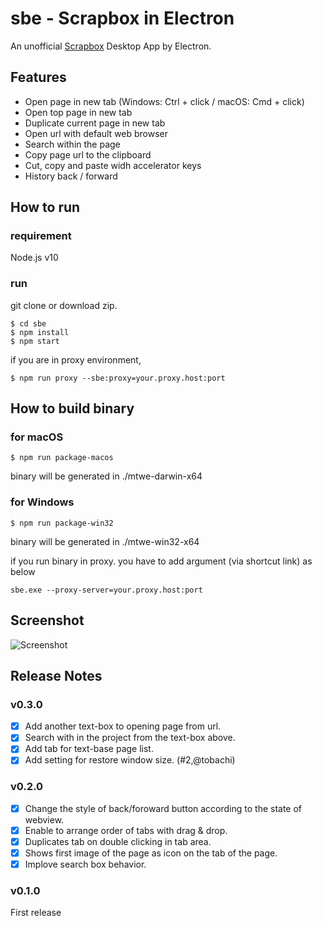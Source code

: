 # sbe - Scrapbox in Electron
An unofficial [Scrapbox](https://scrapbox.io) Desktop App by Electron.

## Features
- Open page in new tab (Windows: Ctrl + click / macOS: Cmd + click)
- Open top page in new tab
- Duplicate current page in new tab
- Open url with default web browser
- Search within the page
- Copy page url to the clipboard
- Cut, copy and paste widh accelerator keys
- History back / forward

## How to run
### requirement
Node.js v10

### run
git clone or download zip.

```
$ cd sbe
$ npm install
$ npm start
```

if you are in proxy environment,

```
$ npm run proxy --sbe:proxy=your.proxy.host:port
```

## How to build binary

### for macOS
```
$ npm run package-macos
```

binary will be generated in ./mtwe-darwin-x64

### for Windows
```
$ npm run package-win32
```

binary will be generated in ./mtwe-win32-x64

if you run binary in proxy. you have to add argument (via shortcut link) as below

```
sbe.exe --proxy-server=your.proxy.host:port
```

## Screenshot
![Screenshot](https://user-images.githubusercontent.com/2092183/50725987-ceb89980-1149-11e9-9017-fb7186ce00b1.gif)

## Release Notes
### v0.3.0
- [x] Add another text-box to opening page from url.
- [x] Search with in the project from the text-box above.
- [x] Add tab for text-base page list.
- [x] Add setting for restore window size. (#2,@tobachi)

### v0.2.0
- [x] Change the style of back/foroward button according to the state of webview.
- [x] Enable to arrange order of tabs with drag & drop.
- [x] Duplicates tab on double clicking in tab area.
- [x] Shows first image of the page as icon on the tab of the page.
- [x] Implove search box behavior.

### v0.1.0
First release